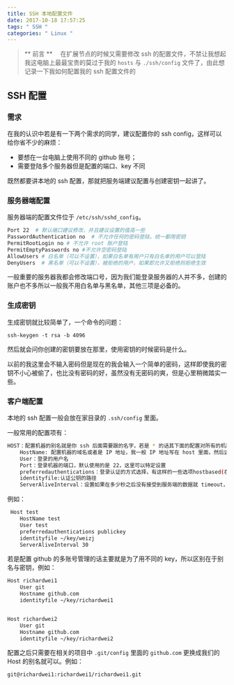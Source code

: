 ```yaml
---
title: SSH 本地配置文件
date: 2017-10-18 17:57:25
tags: " SSH "
categories: " Linux "
---
```


> ** 前言 **
　在扩展节点的时候又需要修改 ssh 的配置文件，不禁让我想起我这电脑上最最宝贵的莫过于我的 `hosts` 与 `./ssh/config` 文件了，由此想记录一下我如何配置我的 ssh 配置文件的

## SSH 配置

### 需求

在我的认识中若是有一下两个需求的同学，建议配置你的 ssh config，这样可以给你省不少的麻烦：

- 要想在一台电脑上使用不同的 github 账号；
- 需要登陆多个服务器但是配置的端口、key 不同

既然都要讲本地的 ssh 配置，那就把服务端建议配置与创建密钥一起讲了。

### 服务器端配置

服务器端的配置文件位于 `/etc/ssh/sshd_config`。

```bash
Port 22  # 默认端口建议修改，并且建议设置的值高一些
PasswordAuthentication no  # 不允许任何的密码登陆，统一都用密钥
PermitRootLogin no # 不允许 root 账户登陆
PermitEmptyPasswords no #不允许空密码登陆
AllowUsers # 白名单（可以不设置），如果白名单有用户只有白名单的用户可以登陆
DenyUsers  # 黑名单（可以不设置），被拒绝的用户，如果即允许又拒绝则拒绝生效
```

一般重要的服务器我都会修改端口号，因为我们能登录服务器的人并不多，创建的账户也不多所以一般我不用白名单与黑名单，其他三项是必备的。

### 生成密钥

生成密钥就比较简单了，一个命令的问题：

```
ssh-keygen -t rsa -b 4096
```

然后就会问你创建的密钥要放在那里，使用密钥的时候密码是什么。

以前的我这里会不输入密码但是现在的我会输入一个简单的密码，这样即使我的密钥不小心被偷了，也比没有密码的好，虽然没有无密码的爽，但是心里稍微踏实一些。

### 客户端配置

本地的 ssh 配置一般会放在家目录的 `.ssh/config` 里面。

一般常用的配置项有：

```bash
HOST：配置机器的别名就是你 ssh 后面需要跟的名字，若是 * 的话其下面的配置对所有的机器都生效
	HostName: 配置机器的域名或者是 IP 地址，我一般 IP 地址写在 host 里面，然后这里写别名
	User：登录的用户名
	Port：登录机器的端口，默认使用的是 22，这里可以特定设置
	preferredauthentications：登录认证的方式选择，有这样的一些选项hostbased(在SSH-2中考虑Rhosts存在安全漏洞，废弃了这种方式), publickey（公钥）, keyboard-interactive（交互式）, password（直接输入密码）
	identityfile:认证公钥的路径
	ServerAliveInterval：设置如果在多少秒之后没有接受到服务端的数据就 timeout，断开链接
```

例如：

```bash
 Host test
    HostName test
    User test
    preferredauthentications publickey
    identityfile ~/key/weizj
    ServerAliveInterval 30

```

若是配置 github 的多账号管理的话主要就是为了用不同的 key，所以区别在于别名与密钥，例如：

```bash
Host richardwei1
    User git
    Hostname github.com
    identityfile ~/key/richardwei1


Host richardwei2
    User git
    Hostname github.com
    identityfile ~/key/richardwei2
```

配置之后只需要在相关的项目中 `.git/config` 里面的 `github.com` 更换成我们的 Host 的别名就可以。例如：

```bash
git@richardwei1:richardwei1/richardwei1.git
```
